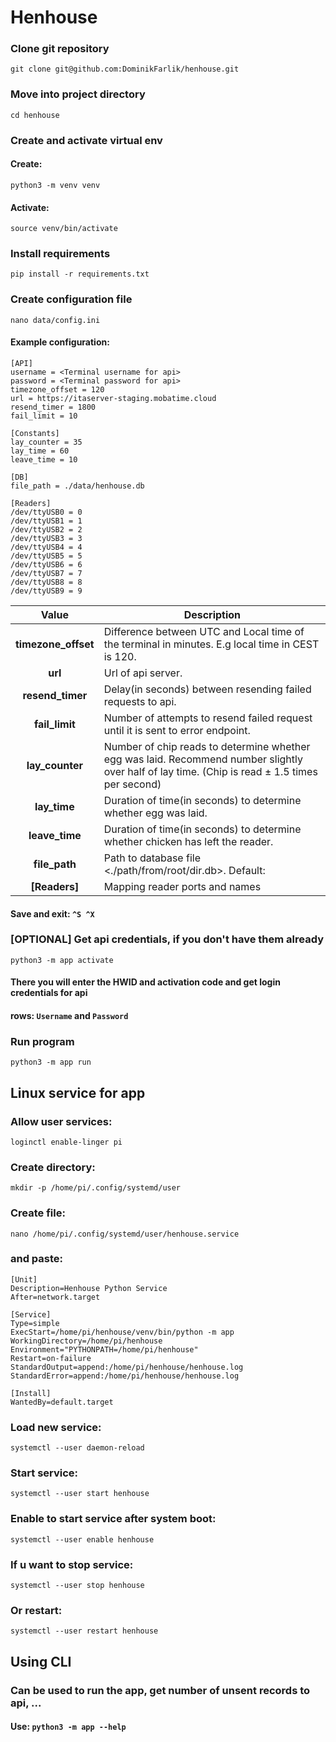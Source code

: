 # Henhouse

### Clone git repository
`git clone git@github.com:DominikFarlik/henhouse.git`
### Move into project directory
`cd henhouse`
### Create and activate virtual env
#### Create:
`python3 -m venv venv`
#### Activate:
`source venv/bin/activate`
### Install requirements
`pip install -r requirements.txt`
### Create configuration file
`nano data/config.ini`
#### Example configuration:
```
[API]
username = <Terminal username for api>
password = <Terminal password for api>
timezone_offset = 120
url = https://itaserver-staging.mobatime.cloud
resend_timer = 1800
fail_limit = 10

[Constants]
lay_counter = 35
lay_time = 60
leave_time = 10

[DB]
file_path = ./data/henhouse.db

[Readers]
/dev/ttyUSB0 = 0
/dev/ttyUSB1 = 1
/dev/ttyUSB2 = 2
/dev/ttyUSB3 = 3
/dev/ttyUSB4 = 4
/dev/ttyUSB5 = 5
/dev/ttyUSB6 = 6
/dev/ttyUSB7 = 7
/dev/ttyUSB8 = 8
/dev/ttyUSB9 = 9
```
|      **Value**      | Description                                                                                                                                    |
|:-------------------:|------------------------------------------------------------------------------------------------------------------------------------------------|
| **timezone_offset** | Difference between UTC and Local time of the terminal in minutes. E.g local time in CEST is 120.                                               |
|       **url**       | Url of api server.                                                                                                                             |
|  **resend_timer**   | Delay(in seconds) between resending failed requests to api.                                                                                    |
|   **fail_limit**    | Number of attempts to resend failed request until it is sent to error endpoint.                                                                |
|   **lay_counter**   | Number of chip reads to determine whether egg was laid. Recommend number slightly over half of lay time. (Chip is read ± 1.5 times per second) |
|    **lay_time**     | Duration of time(in seconds) to determine whether egg was laid.                                                                                |
|   **leave_time**    | Duration of time(in seconds) to determine whether chicken has left the reader.                                                                 |
|    **file_path**    | Path to database file <./path/from/root/dir.db>. Default:                                                                                      |
|    **[Readers]**    | Mapping reader ports and names                                                                                                                 |
#### Save and exit: `^S ^X`
### [OPTIONAL] Get api credentials, if you don't have them already
`python3 -m app activate`
#### There you will enter the HWID and activation code and get login credentials for api
#### rows: `Username` and `Password`

### Run program
`python3 -m app run`

## Linux service for app
### Allow user services:
`loginctl enable-linger pi`
### Create directory:
`mkdir -p /home/pi/.config/systemd/user`
### Create file:
`nano /home/pi/.config/systemd/user/henhouse.service`
### and paste:
```
[Unit]
Description=Henhouse Python Service
After=network.target

[Service]
Type=simple
ExecStart=/home/pi/henhouse/venv/bin/python -m app
WorkingDirectory=/home/pi/henhouse
Environment="PYTHONPATH=/home/pi/henhouse"
Restart=on-failure
StandardOutput=append:/home/pi/henhouse/henhouse.log
StandardError=append:/home/pi/henhouse/henhouse.log

[Install]
WantedBy=default.target
```
### Load new service:
`systemctl --user daemon-reload`
### Start service:
`systemctl --user start henhouse`
### Enable to start service after system boot:
`systemctl --user enable henhouse`
### If u want to stop service:
`systemctl --user stop henhouse`
### Or restart:
`systemctl --user restart henhouse`

## Using CLI
### Can be used to run the app, get number of unsent records to api, ...
#### Use: `python3 -m app --help`


